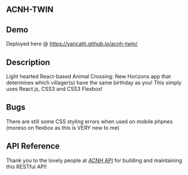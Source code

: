 ## ACNH-TWIN

## Demo

Deployed here @ https://yancath.github.io/acnh-twin/

## Description

Light hearted React-based Animal Crossing: New Horizons app that determines which villager(s) have the same birthday as you! This simply uses React.js, CSS3 and CSS3 Flexbox!

## Bugs

There are still some CSS styling errors when used on mobile phpnes (moreso on flexbox as this is VERY new to me)

## API Reference

Thank you to the lovely people at [ACNH API](https://acnhapi.com/) for building and maintaining this RESTful API!
